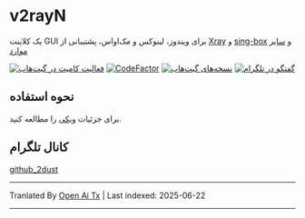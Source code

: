 # v2rayN

یک کلاینت GUI برای ویندوز، لینوکس و مک‌اواس، پشتیبانی از [Xray](https://github.com/XTLS/Xray-core)
و [sing-box](https://github.com/SagerNet/sing-box)
و [سایر موارد](https://github.com/2dust/v2rayN/wiki/List-of-supported-cores)

[![فعالیت کامیت در گیت‌هاب](https://img.shields.io/github/commit-activity/m/2dust/v2rayN)](https://github.com/2dust/v2rayN/commits/master)
[![CodeFactor](https://www.codefactor.io/repository/github/2dust/v2rayn/badge)](https://www.codefactor.io/repository/github/2dust/v2rayn)
[![نسخه‌های گیت‌هاب](https://img.shields.io/github/downloads/2dust/v2rayN/latest/total?logo=github)](https://github.com/2dust/v2rayN/releases)
[![گفتگو در تلگرام](https://img.shields.io/badge/Chat%20on-Telegram-brightgreen.svg)](https://t.me/v2rayn)

## نحوه استفاده

برای جزئیات [ویکی](https://github.com/2dust/v2rayN/wiki) را مطالعه کنید.

## کانال تلگرام

[github_2dust](https://t.me/github_2dust)


---

Tranlated By [Open Ai Tx](https://github.com/OpenAiTx/OpenAiTx) | Last indexed: 2025-06-22

---